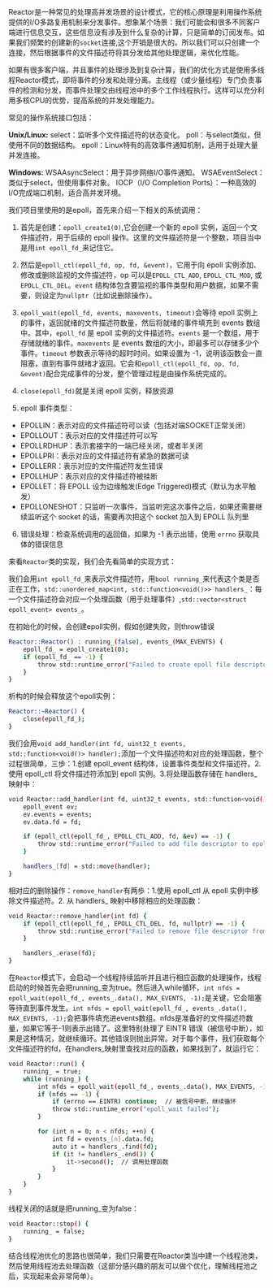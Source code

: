 Reactor是一种常见的处理高并发场景的设计模式，它的核心原理是利用操作系统提供的I/O多路复用机制来分发事件。想象某个场景：我们可能会和很多不同客户端进行信息交互，这些信息没有涉及到什么复杂的计算，只是简单的订阅发布。如果我们频繁的创建新的`socket`连接,这个开销是很大的。所以我们可以只创建一个连接，然后根据事件的文件描述符将其分发给其他处理逻辑，来优化性能。

如果有很多客户端，并且事件的处理涉及到复杂计算，我们的优化方式是使用多线程Reactor模式，即将事件的分发和处理分离。主线程（或少量线程）专门负责事件的检测和分发，而事件处理交由线程池中的多个工作线程执行。这样可以充分利用多核CPU的优势，提高系统的并发处理能力。

常见的操作系统接口包括：

**Unix/Linux:**
select：监听多个文件描述符的状态变化。
poll：与select类似，但使用不同的数据结构。
epoll：Linux特有的高效事件通知机制，适用于处理大量并发连接。

**Windows:**
WSAAsyncSelect：用于异步网络I/O事件通知。
WSAEventSelect：类似于select，但使用事件对象。
IOCP（I/O Completion Ports）：一种高效的I/O完成端口机制，适合高并发环境。

我们项目里使用的是epoll，首先来介绍一下相关的系统调用：

1. 首先是创建：`epoll_create1(0)`,它会创建一个新的 epoll 实例，返回一个文件描述符，用于后续的 epoll 操作。这里的文件描述符是一个整数，项目当中是用`int epoll_fd_`来记住它。

2. 然后是`epoll_ctl(epoll_fd, op, fd, &event)`，它用于向 epoll 实例添加、修改或删除监视的文件描述符，op 可以是`EPOLL_CTL_ADD`, `EPOLL_CTL_MOD`, 或 `EPOLL_CTL_DEL`。`event` 结构体包含要监视的事件类型和用户数据，如果不需要，则设定为`nullptr`（比如说删除操作）。

3. `epoll_wait(epoll_fd, events, maxevents, timeout)`会等待 epoll 实例上的事件，返回就绪的文件描述符数量，然后将就绪的事件填充到 events 数组中。其中，`epoll_fd` 是 epoll 实例的文件描述符。`events` 是一个数组，用于存储就绪的事件。`maxevents` 是 events 数组的大小，即最多可以存储多少个事件。`timeout` 参数表示等待的超时时间。如果设置为 -1，说明该函数会一直阻塞，直到有事件就绪才返回。它会和`epoll_ctl(epoll_fd, op, fd, &event)`配合完成事件的分发，整个管理过程是由操作系统完成的。

4. `close(epoll_fd)`就是关闭 epoll 实例，释放资源

5. epoll 事件类型：

- EPOLLIN：表示对应的文件描述符可以读（包括对端SOCKET正常关闭）
- EPOLLOUT：表示对应的文件描述符可以写
- EPOLLRDHUP：表示套接字的一端已经关闭，或者半关闭
- EPOLLPRI：表示对应的文件描述符有紧急的数据可读
- EPOLLERR：表示对应的文件描述符发生错误
- EPOLLHUP：表示对应的文件描述符被挂断
- EPOLLET：将 EPOLL 设为边缘触发(Edge Triggered)模式（默认为水平触发）
- EPOLLONESHOT：只监听一次事件，当监听完这次事件之后，如果还需要继续监听这个 socket 的话，需要再次把这个 socket 加入到 EPOLL 队列里

6. 错误处理：检查系统调用的返回值，如果为 -1 表示出错，使用 `errno` 获取具体的错误信息

来看`Reactor`类的实现，我们会先看简单的实现方式：

我们会用`int epoll_fd_`来表示文件描述符，用`bool running_`来代表这个类是否正在工作，`std::unordered_map<int, std::function<void()>> handlers_`：每一个文件描述符会对应一个处理函数（用于处理事件）,`std::vector<struct epoll_event> events_`。

在初始化的时候，会创建epoll实例，假如创建失败，则throw错误

```bash
Reactor::Reactor() : running_(false), events_(MAX_EVENTS) {
    epoll_fd_ = epoll_create1(0);
    if (epoll_fd_ == -1) {
        throw std::runtime_error("Failed to create epoll file descriptor");
    }
}
```
析构的时候会释放这个epoll实例：

```bash
Reactor::~Reactor() {
    close(epoll_fd_);
}
```

我们会用`void add_handler(int fd, uint32_t events, std::function<void()> handler);`添加一个文件描述符和对应的处理函数，整个过程很简单，三歩：1.创建 epoll_event 结构体，设置事件类型和文件描述符。2.使用 epoll_ctl 将文件描述符添加到 epoll 实例。3.将处理函数存储在 handlers_ 映射中：

```bash
void Reactor::add_handler(int fd, uint32_t events, std::function<void()> handler) {
    epoll_event ev;
    ev.events = events;
    ev.data.fd = fd;

    if (epoll_ctl(epoll_fd_, EPOLL_CTL_ADD, fd, &ev) == -1) {
        throw std::runtime_error("Failed to add file descriptor to epoll");
    }

    handlers_[fd] = std::move(handler);
}
```

相对应的删除操作：`remove_handler`有两歩：1.使用 epoll_ctl 从 epoll 实例中移除文件描述符。2. 从 handlers_ 映射中移除相应的处理函数：

```bash
void Reactor::remove_handler(int fd) {
    if (epoll_ctl(epoll_fd_, EPOLL_CTL_DEL, fd, nullptr) == -1) {
        throw std::runtime_error("Failed to remove file descriptor from epoll");
    }

    handlers_.erase(fd);
}
```

在`Reactor`模式下，会启动一个线程持续监听并且进行相应函数的处理操作，线程启动的时候首先会把running_变为true。然后进入while循环，`int nfds = epoll_wait(epoll_fd_, events_.data(), MAX_EVENTS, -1);`是关键，它会阻塞等待直到事件发生。`int nfds = epoll_wait(epoll_fd_, events_.data(), MAX_EVENTS, -1);`会把事件填充进events数组。nfds是准备好的文件描述符数量，如果它等于-1则表示出错了。这里特别处理了 EINTR 错误（被信号中断），如果是这种情况，就继续循环。其他错误则抛出异常。对于每个事件，我们获取每个文件描述符的fd，在handlers_映射里查找对应的函数，如果找到了，就运行它：

```bash
void Reactor::run() {
    running_ = true;
    while (running_) {
        int nfds = epoll_wait(epoll_fd_, events_.data(), MAX_EVENTS, -1);
        if (nfds == -1) {
            if (errno == EINTR) continue;  // 被信号中断，继续循环
            throw std::runtime_error("epoll_wait failed");
        }

        for (int n = 0; n < nfds; ++n) {
            int fd = events_[n].data.fd;
            auto it = handlers_.find(fd);
            if (it != handlers_.end()) {
                it->second();  // 调用处理函数
            }
        }
    }
}
```

线程关闭的话就是把running_变为false：

```bash
void Reactor::stop() {
    running_ = false;
}
```

结合线程池优化的思路也很简单，我们只需要在Reactor类当中建一个线程池类，然后使用线程池去处理函数（这部分感兴趣的朋友可以做个优化，理解线程池之后，实现起来会非常简单）。